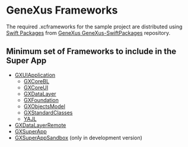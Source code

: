 # GeneXus Frameworks

The required .xcframeworks for the sample project are distributed using [Swift Packages](https://developer.apple.com/documentation/xcode/swift-packages/) from [GeneXus GeneXus-SwiftPackages](https://github.com/GeneXus-SwiftPackages) repository.

## Minimum set of Frameworks to include in the Super App

- [GXUIApplication](https://github.com/GeneXus-SwiftPackages/GXUIApplication.git)
    - [GXCoreBL](https://github.com/GeneXus-SwiftPackages/GXCoreBL.git)
    - [GXCoreUI](https://github.com/GeneXus-SwiftPackages/GXCoreUI.git)
    - [GXDataLayer](https://github.com/GeneXus-SwiftPackages/GXDataLayer.git)
    - [GXFoundation](https://github.com/GeneXus-SwiftPackages/GXFoundation.git)
    - [GXObjectsModel](https://github.com/GeneXus-SwiftPackages/GXObjectsModel.git)
    - [GXStandardClasses](https://github.com/GeneXus-SwiftPackages/GXStandardClasses.git)
    - [YAJL](https://github.com/GeneXus-SwiftPackages/YAJL.git)
- [GXDataLayerRemote](https://github.com/GeneXus-SwiftPackages/GXDataLayerRemote.git)
- [GXSuperApp](https://github.com/GeneXus-SwiftPackages/GXSuperApp.git)
- [GXSuperAppSandbox](https://github.com/GeneXus-SwiftPackages/GXSuperAppSandbox.git) (only in development version)
